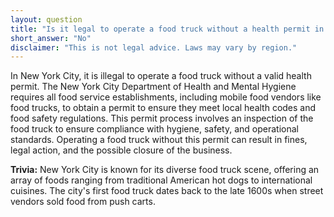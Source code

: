 ```yaml
---
layout: question
title: "Is it legal to operate a food truck without a health permit in New York City, USA?"
short_answer: "No"
disclaimer: "This is not legal advice. Laws may vary by region."
---
```


In New York City, it is illegal to operate a food truck without a valid health permit. The New York City Department of Health and Mental Hygiene requires all food service establishments, including mobile food vendors like food trucks, to obtain a permit to ensure they meet local health codes and food safety regulations. This permit process involves an inspection of the food truck to ensure compliance with hygiene, safety, and operational standards. Operating a food truck without this permit can result in fines, legal action, and the possible closure of the business.

**Trivia:** New York City is known for its diverse food truck scene, offering an array of foods ranging from traditional American hot dogs to international cuisines. The city's first food truck dates back to the late 1600s when street vendors sold food from push carts.
